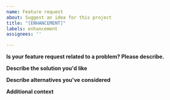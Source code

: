 ```yaml
---
name: Feature request
about: Suggest an idea for this project
title: "[ENHANCEMENT]"
labels: enhancement
assignees: ''

---
```


**Is your feature request related to a problem? Please describe.**
<!-- 
 A clear and concise description of what the problem is. Eg. I'm always frustrated when [...]
-->

**Describe the solution you'd like**
<!-- 
 A clear and concise description of what you want to happen.
-->

**Describe alternatives you've considered**
<!-- 
 A clear and concise description of any alternative solutions or features you've considered. (& Maybe how they're not good enough)
-->

**Additional context**
<!-- 
 Add any other context or screenshots about the feature request here.
-->
